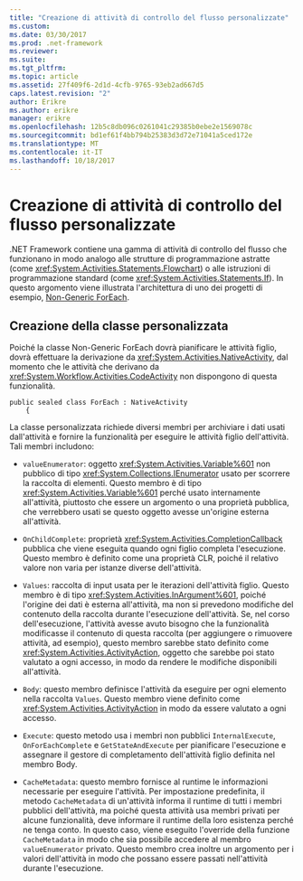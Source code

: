 ```yaml
---
title: "Creazione di attività di controllo del flusso personalizzate"
ms.custom: 
ms.date: 03/30/2017
ms.prod: .net-framework
ms.reviewer: 
ms.suite: 
ms.tgt_pltfrm: 
ms.topic: article
ms.assetid: 27f409f6-2d1d-4cfb-9765-93eb2ad667d5
caps.latest.revision: "2"
author: Erikre
ms.author: erikre
manager: erikre
ms.openlocfilehash: 12b5c8db096c0261041c29385b0ebe2e1569078c
ms.sourcegitcommit: bd1ef61f4bb794b25383d3d72e71041a5ced172e
ms.translationtype: MT
ms.contentlocale: it-IT
ms.lasthandoff: 10/18/2017
---
```

# <a name="creating-custom-flow-control-activities"></a>Creazione di attività di controllo del flusso personalizzate
.NET Framework contiene una gamma di attività di controllo del flusso che funzionano in modo analogo alle strutture di programmazione astratte (come <xref:System.Activities.Statements.Flowchart>) o alle istruzioni di programmazione standard (come <xref:System.Activities.Statements.If>). In questo argomento viene illustrata l'architettura di uno dei progetti di esempio, [Non-Generic ForEach](../../../docs/framework/windows-workflow-foundation/samples/non-generic-foreach.md).  
  
## <a name="creating-the-custom-class"></a>Creazione della classe personalizzata  
 Poiché la classe Non-Generic ForEach dovrà pianificare le attività figlio, dovrà effettuare la derivazione da <xref:System.Activities.NativeActivity>, dal momento che le attività che derivano da <xref:System.Workflow.Activities.CodeActivity> non dispongono di questa funzionalità.  
  
```  
public sealed class ForEach : NativeActivity  
    {  
```  
  
 La classe personalizzata richiede diversi membri per archiviare i dati usati dall'attività e fornire la funzionalità per eseguire le attività figlio dell'attività. Tali membri includono:  
  
-   `valueEnumerator`: oggetto <xref:System.Activities.Variable%601> non pubblico di tipo <xref:System.Collections.IEnumerator> usato per scorrere la raccolta di elementi. Questo membro è di tipo <xref:System.Activities.Variable%601> perché usato internamente all'attività, piuttosto che essere un argomento o una proprietà pubblica, che verrebbero usati se questo oggetto avesse un'origine esterna all'attività.  
  
-   `OnChildComplete`: proprietà <xref:System.Activities.CompletionCallback> pubblica che viene eseguita quando ogni figlio completa l'esecuzione. Questo membro è definito come una proprietà CLR, poiché il relativo valore non varia per istanze diverse dell'attività.  
  
-   `Values`: raccolta di input usata per le iterazioni dell'attività figlio. Questo membro è di tipo <xref:System.Activities.InArgument%601>, poiché l'origine dei dati è esterna all'attività, ma non si prevedono modifiche del contenuto della raccolta durante l'esecuzione dell'attività. Se, nel corso dell'esecuzione, l'attività avesse avuto bisogno che la funzionalità modificasse il contenuto di questa raccolta (per aggiungere o rimuovere attività, ad esempio), questo membro sarebbe stato definito come <xref:System.Activities.ActivityAction>, oggetto che sarebbe poi stato valutato a ogni accesso, in modo da rendere le modifiche disponibili all'attività.  
  
-   `Body`: questo membro definisce l'attività da eseguire per ogni elemento nella raccolta `Values`. Questo membro viene definito come <xref:System.Activities.ActivityAction> in modo da essere valutato a ogni accesso.  
  
-   `Execute`: questo metodo usa i membri non pubblici `InternalExecute`, `OnForEachComplete` e `GetStateAndExecute` per pianificare l'esecuzione e assegnare il gestore di completamento dell'attività figlio definita nel membro Body.  
  
-   `CacheMetadata`: questo membro fornisce al runtime le informazioni necessarie per eseguire l'attività. Per impostazione predefinita, il metodo `CacheMetadata` di un'attività informa il runtime di tutti i membri pubblici dell'attività, ma poiché questa attività usa membri privati per alcune funzionalità, deve informare il runtime della loro esistenza perché ne tenga conto. In questo caso, viene eseguito l'override della funzione `CacheMetadata` in modo che sia possibile accedere al membro `valueEnumerator` privato. Questo membro crea inoltre un argomento per i valori dell'attività in modo che possano essere passati nell'attività durante l'esecuzione.
